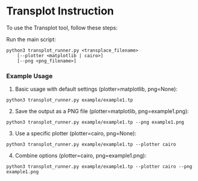 # Transplot Instruction

To use the Transplot tool, follow these steps:

Run the main script:
  ```
  python3 transplot_runner.py <transplace_filename>
      [--plotter <matplotlib | cairo>]
      [--png <png_filename>]
  ```

  ### Example Usage
  1. Basic usage with default settings (plotter=matplotlib, png=None):
```
python3 transplot_runner.py example/example1.tp
```

  2. Save the output as a PNG file (plotter=matplotlib, png=example1.png):
```
python3 transplot_runner.py example/example1.tp --png example1.png
```

  3. Use a specific plotter (plotter=cairo, png=None):
```
python3 transplot_runner.py example/example1.tp --plotter cairo
```

  4. Combine options (plotter=cairo, png=example1.png):
```
python3 transplot_runner.py example/example1.tp --plotter cairo --png example1.png
```
